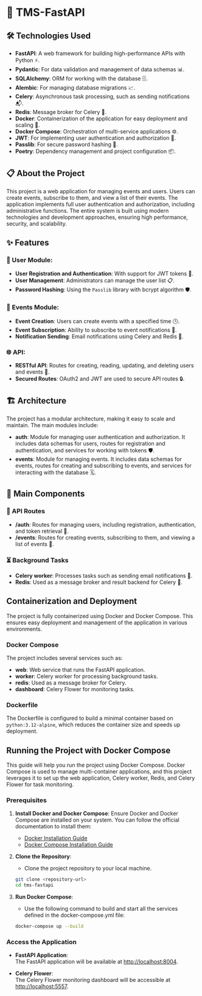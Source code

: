 # 🚀 TMS-FastAPI

## 🛠️ Technologies Used

- **FastAPI**: A web framework for building high-performance APIs with Python ⚡.
- **Pydantic**: For data validation and management of data schemas 📊.
- **SQLAlchemy**: ORM for working with the database 🗄️.
- **Alembic**: For managing database migrations 📈.
- **Celery**: Asynchronous task processing, such as sending notifications 📬.
- **Redis**: Message broker for Celery 🔄.
- **Docker**: Containerization of the application for easy deployment and scaling 🐳.
- **Docker Compose**: Orchestration of multi-service applications ⚙️.
- **JWT**: For implementing user authentication and authorization 🔐.
- **Passlib**: For secure password hashing 🔑.
- **Poetry**: Dependency management and project configuration 📦.

## 📋 About the Project

This project is a web application for managing events and users. Users can create events, subscribe to them, and view a list of their events. The application implements full user authentication and authorization, including administrative functions. The entire system is built using modern technologies and development approaches, ensuring high performance, security, and scalability.

## ✨ Features

### 👤 User Module:
- **User Registration and Authentication**: With support for JWT tokens 🔑.
- **User Management**: Administrators can manage the user list 📋.
- **Password Hashing**: Using the `Passlib` library with bcrypt algorithm 🛡️.

### 📅 Events Module:
- **Event Creation**: Users can create events with a specified time 🕒.
- **Event Subscription**: Ability to subscribe to event notifications 📩.
- **Notification Sending**: Email notifications using Celery and Redis 📨.

### 🌐 API:
- **RESTful API**: Routes for creating, reading, updating, and deleting users and events 🔄.
- **Secured Routes**: OAuth2 and JWT are used to secure API routes 🔒.

## 🏗️ Architecture

The project has a modular architecture, making it easy to scale and maintain. The main modules include:

- **auth**: Module for managing user authentication and authorization. It includes data schemas for users, routes for registration and authentication, and services for working with tokens 🛡️.
- **events**: Module for managing events. It includes data schemas for events, routes for creating and subscribing to events, and services for interacting with the database 🗓️.

## 🧩 Main Components

### 🔌 API Routes

- **/auth**: Routes for managing users, including registration, authentication, and token retrieval 🔐.
- **/events**: Routes for creating events, subscribing to them, and viewing a list of events 📅.

### ⏳ Background Tasks

- **Celery worker**: Processes tasks such as sending email notifications 📨.
- **Redis**: Used as a message broker and result backend for Celery 🔄.


## Containerization and Deployment

The project is fully containerized using Docker and Docker Compose. This ensures easy deployment and management of the application in various environments.

### Docker Compose

The project includes several services such as:

- **web**: Web service that runs the FastAPI application.
- **worker**: Celery worker for processing background tasks.
- **redis**: Used as a message broker for Celery.
- **dashboard**: Celery Flower for monitoring tasks.

### Dockerfile

The Dockerfile is configured to build a minimal container based on `python:3.12-alpine`, which reduces the container size and speeds up deployment.

## Running the Project with Docker Compose

This guide will help you run the project using Docker Compose. Docker Compose is used to manage multi-container applications, and this project leverages it to set up the web application, Celery worker, Redis, and Celery Flower for task monitoring.

### Prerequisites

1. **Install Docker and Docker Compose**: Ensure Docker and Docker Compose are installed on your system. You can follow the official documentation to install them:
   - [Docker Installation Guide](https://docs.docker.com/get-docker/)
   - [Docker Compose Installation Guide](https://docs.docker.com/compose/install/)

2. **Clone the Repository**:
   - Clone the project repository to your local machine.

   ```bash
   git clone <repository-url>
   cd tms-fastapi

3. **Run Docker Compose**:
   - Use the following command to build and start all the services defined in the docker-compose.yml file:

   ```bash
   docker-compose up --build

### Access the Application

- **FastAPI Application**:  
  The FastAPI application will be available at [http://localhost:8004](http://localhost:8004).

- **Celery Flower**:  
  The Celery Flower monitoring dashboard will be accessible at [http://localhost:5557](http://localhost:5557).
